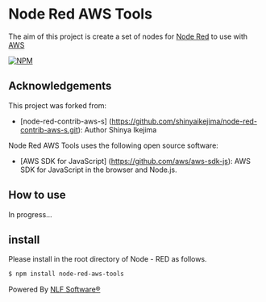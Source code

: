 Node Red AWS Tools
=================

The aim of this project is create a set of nodes for <a href="https://nodered.org/" target="_new">Node Red</a> to use with <a href="https://aws.amazon.com/" target="_new">AWS</a>


[![NPM](https://nodei.co/npm/node-red-aws-tools.png?downloads=true&downloadRank=true&stars=true)](https://nodei.co/npm/node-red-aws-tools/)


Acknowledgements
----------------

This project was forked from:

- [node-red-contrib-aws-s] (https://github.com/shinyaikejima/node-red-contrib-aws-s.git): Author Shinya Ikejima

Node Red AWS Tools uses the following open source software:

- [AWS SDK for JavaScript] (https://github.com/aws/aws-sdk-js): AWS SDK for JavaScript in the browser and Node.js.

How to use
----------------

In progress...

## install

Please install in the root directory of Node - RED as follows.
 
```sh
$ npm install node-red-aws-tools
```


Powered By <a href="http://www.nlfsoftware.com" target="_new">NLF Software®</a>